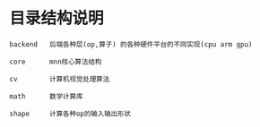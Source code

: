 # 目录结构说明

 
    backend   后端各种层(op,算子) 的各种硬件平台的不同实现(cpu arm gpu)

    core      mnn核心算法结构

    cv        计算机视觉处理算法

    math      数学计算库

    shape     计算各种op的输入输出形状
